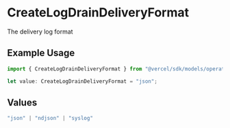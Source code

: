 # CreateLogDrainDeliveryFormat

The delivery log format

## Example Usage

```typescript
import { CreateLogDrainDeliveryFormat } from "@vercel/sdk/models/operations";

let value: CreateLogDrainDeliveryFormat = "json";
```

## Values

```typescript
"json" | "ndjson" | "syslog"
```